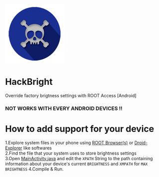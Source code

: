![Alt text](https://raw.githubusercontent.com/ExploiTR/HackBright/master/app/src/main/res/drawable/ic_launcher.png)
# HackBright
Override factory brigtness settings with ROOT Access [Android]

### NOT WORKS WITH EVERY ANDROID DEVICES !! 

# How to add support for your device
1.Explore system files in your phone using [ROOT Browser(s)](https://play.google.com/store/search?q=root%20browser&c=apps&hl=en) or [Droid-Explorer](http://de.bit13.com/) like softwares  
2.Find the file that your system uses to store brightness settings  
3.Open [MainActivity.java](https://github.com/ExploiTR/HackBright/blob/master/app/src/main/java/app/exploitr/hackbright/MainActivity.java) and edit the `XPATH` String to the path containing information about your device's current `BRIGHTNESS` and `XMPATH` for `MAX BRIGHTNESS` 
4.Compile & Run.
